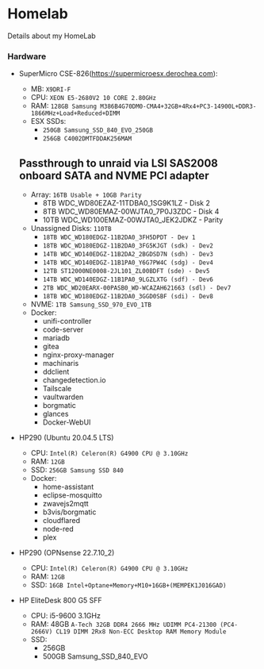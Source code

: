 # Homelab
Details about my HomeLab

### Hardware

- SuperMicro CSE-826(https://supermicroesx.derochea.com):
    - MB: `X9DRI-F`
    - CPU: `XEON E5-2680V2 10 CORE 2.80GHz`
    - RAM: `128GB Samsung M386B4G70DM0-CMA4+32GB+4Rx4+PC3-14900L+DDR3-1866MHz+Load+Reduced+DIMM`
    - ESX SSDs: 
      - `250GB Samsung_SSD_840_EVO_250GB`
      - `256GB C4002DMTFDDAK256MAM`
    ## Passthrough to unraid via LSI SAS2008 onboard SATA and NVME PCI adapter
    - Array: `16TB Usable + 10GB Parity`
      - 8TB WDC_WD80EZAZ-11TDBA0_1SG9K1LZ - Disk 2
      - 8TB WDC_WD80EMAZ-00WJTA0_7P0J3ZDC - Disk 4
      - 10TB WDC_WD100EMAZ-00WJTA0_JEK2JDKZ - Parity
    - Unassigned Disks: `110TB`
      - `18TB WDC_WD180EDGZ-11B2DA0_3FH5DPDT - Dev 1`
      - `18TB WDC_WD180EDGZ-11B2DA0_3FG5KJGT (sdk) - Dev2`
      - `14TB WDC_WD140EDGZ-11B2DA2_2BGDSD7N (sdh) - Dev3`
      - `14TB WDC_WD140EDGZ-11B1PA0_Y6G7PW4C (sdg) - Dev4`
      - `12TB ST12000NE0008-2JL101_ZL00BDFT (sde) - Dev5`
      - `14TB WDC_WD140EDGZ-11B1PA0_9LGZLXTG (sdf) - Dev6`
      - `2TB WDC_WD20EARX-00PASB0_WD-WCAZAH621663 (sdl) - Dev7`
      - `18TB WDC_WD180EDGZ-11B2DA0_3GGD0SBF (sdi) - Dev8`
    - NVME: `1TB Samsung_SSD_970_EVO_1TB`
    - Docker:
      - unifi-controller
      - code-server
      - mariadb
      - gitea
      - nginx-proxy-manager
      - machinaris
      - ddclient
      - changedetection.io
      - Tailscale
      - vaultwarden
      - borgmatic
      - glances
      - Docker-WebUI

- HP290 (Ubuntu 20.04.5 LTS)
    - CPU: `Intel(R) Celeron(R) G4900 CPU @ 3.10GHz`
    - RAM: `12GB`
    - SSD: `256GB Samsung SSD 840`
    - Docker:
      - home-assistant
      - eclipse-mosquitto
      - zwavejs2mqtt
      - b3vis/borgmatic
      - cloudflared
      - node-red
      - plex
      
 - HP290 (OPNsense 22.7.10_2)
    - CPU: `Intel(R) Celeron(R) G4900 CPU @ 3.10GHz`
    - RAM: `12GB`
    - SSD: `16GB Intel+Optane+Memory+M10+16GB+(MEMPEK1J016GAD)`
    
 - HP EliteDesk 800 G5 SFF
    - CPU: i5-9600 3.1GHz
    - RAM: 48GB `A-Tech 32GB DDR4 2666 MHz UDIMM PC4-21300 (PC4-2666V) CL19 DIMM 2Rx8 Non-ECC Desktop RAM Memory Module`
    - SSD:
      - 256GB
      - 500GB Samsung_SSD_840_EVO
    
      
    
